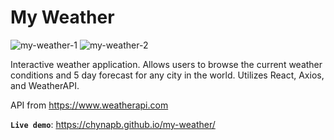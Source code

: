 # My Weather

![my-weather-1](https://github.com/chynapb/my-weather/assets/110194146/adaf8fdf-bb6b-4655-b4fd-a2e78dac3c0e)
![my-weather-2](https://github.com/chynapb/my-weather/assets/110194146/8168df90-4135-4d4f-9415-ad56d54bcab2)

Interactive weather application. Allows users to browse the current weather conditions and 5 day forecast for any city in the world. Utilizes React, Axios, and WeatherAPI.

API from https://www.weatherapi.com

**`Live demo`**: https://chynapb.github.io/my-weather/
